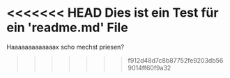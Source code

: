 <<<<<<< HEAD
Dies ist ein **Test** für ein 'readme.md' File
=======
Haaaaaaaaaaaaax
scho mechst priesen?
>>>>>>> f912d48d7c8b87752fe9203db569014ff60f9a32
